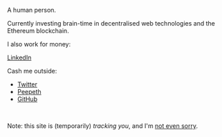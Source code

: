 A human person.

Currently investing brain-time in decentralised web technologies and the Ethereum blockchain.

I also work for money:  

[LinkedIn](https://www.linkedin.com/in/leslieoa)


<span title="how 'bout dat">Cash me outside:</span>

* [Twitter](https://twitter.com/LeslieOA)
* [Peepeth](https://peepeth.com/Leslie)
* [GitHub](https://github.com/LeslieOA)


&nbsp;&nbsp;&nbsp;

Note: this site is (temporarily) _<span title="I'm testing out Matomo Analytics for a few weeks. Sorry.">tracking you</span>_, and I'm [not even sorry](https://gdpr-info.eu/art-2-gdpr/).